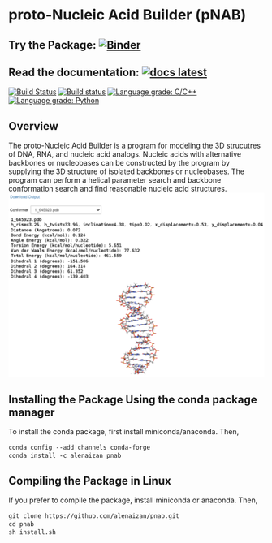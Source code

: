 # proto-Nucleic Acid Builder (pNAB)
## Try the Package: [![Binder](https://mybinder.org/badge_logo.svg)](https://mybinder.org/v2/gh/alenaizan/pnab/v1.0.0?filepath=binder%2Fdriver.ipynb)
## Read the documentation: [![docs latest](https://img.shields.io/badge/docs-latest-5077AB.svg?logo=read%20the%20docs)](https://alenaizan.github.io/pnab/html/index.html)

[![Build Status](https://travis-ci.com/alenaizan/pnab.svg?branch=master)](https://travis-ci.com/alenaizan/pnab)
[![Build status](https://ci.appveyor.com/api/projects/status/9uew76hr6ftlwso4/branch/master?svg=true)](https://ci.appveyor.com/project/alenaizan/pnab/branch/master)
[![Language grade: C/C++](https://img.shields.io/lgtm/grade/cpp/g/alenaizan/pnab.svg?logo=lgtm&logoWidth=18)](https://lgtm.com/projects/g/alenaizan/pnab/context:cpp)
[![Language grade: Python](https://img.shields.io/lgtm/grade/python/g/alenaizan/pnab.svg?logo=lgtm&logoWidth=18)](https://lgtm.com/projects/g/alenaizan/pnab/context:python)

## Overview
The proto-Nucleic Acid Builder is a program for modeling the 3D strucutres of DNA, RNA, and nucleic acid analogs. Nucleic acids with alternative backbones or nucleobases can be constructed by the program by supplying the 3D structure of isolated backbones or nucleobases. The program can perform a helical parameter search and backbone conformation search and find reasonable nucleic acid structures.
![image](Doxygen/images/output.png)

## Installing the Package Using the conda package manager
To install the conda package, first install miniconda/anaconda. Then,
```
conda config --add channels conda-forge
conda install -c alenaizan pnab
```

## Compiling the Package in Linux
If you prefer to compile the package, install miniconda or anaconda. Then,

```
git clone https://github.com/alenaizan/pnab.git
cd pnab
sh install.sh 
```

